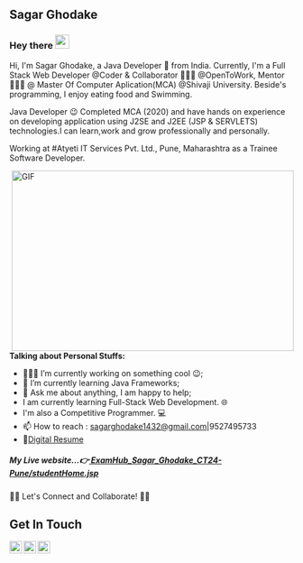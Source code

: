 ## Sagar Ghodake

### Hey there  <img src="https://media.giphy.com/media/hvRJCLFzcasrR4ia7z/giphy.gif" width="25px">

Hi, I'm Sagar Ghodake, a Java Developer 🚀 from India. Currently, I'm a Full Stack Web Developer @Coder & Collaborator 🙍🏽‍♂️ @OpenToWork, Mentor 👨🏽‍💼 @ Master Of Computer Aplication(MCA) @Shivaji University. Beside's programming, I enjoy eating food and Swimming.

Java Developer 😉 Completed MCA (2020) and have hands on experience on developing application using J2SE and J2EE (JSP & SERVLETS) technologies.I can learn,work and grow professionally and personally.

Working at #Atyeti IT Services Pvt. Ltd., Pune, Maharashtra as a Trainee Software Developer.

  <img align="right" alt="GIF" src="https://github.com/abhisheknaiidu/abhisheknaiidu/blob/master/code.gif?raw=true" width="500" height="320" />
  
**Talking about Personal Stuffs:**

- 👨🏽‍💻 I’m currently working on something cool :wink:;
- 🌱 I’m currently learning Java Frameworks; 
- 💬 Ask me about anything, I am happy to help;
- I am currently learning Full-Stack Web Development. 🌐
- I'm also a Competitive Programmer. 💻
- 📫 How to reach   :   sagarghodake1432@gmail.com|9527495733 
- 📝[Digital Resume](https://sagarghodake.github.io/myportfolio/)


<h5>My Live website...👉<b><a href="http://projectlist.codertechnologies.in/ExamHub_Sagar_Ghodake_CT24-Pune/studentHome.jsp">
		ExamHub_Sagar_Ghodake_CT24-Pune/studentHome.jsp </b></a></h5>


🤝🏻 Let's Connect and Collaborate! 🤝🏻
## Get In Touch
<a>
  <img align="left" alt="Sagar's LinkdeIN" width="22px" src="https://cdn.jsdelivr.net/npm/simple-icons@v3/icons/linkedin.svg" />
</a>

<a href="https://sagarghodake1432.blogspot.com/">
  <img align="left" alt="Sagar's BlogSpot" width="22px" src="https://cdn.jsdelivr.net/npm/simple-icons@3.12.0/icons/blogger.svg" />
</a>

<a href="https://www.youtube.com/channel/UCo01A6eFrnPI2u3LO06BdjA">
  <img align="left" alt="Sagar's YouTube" width="22px" src="https://cdn.jsdelivr.net/npm/simple-icons@3.12.0/icons/youtube.svg" />
</a>
